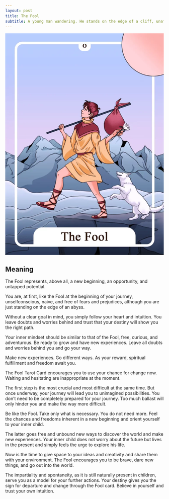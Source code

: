 ```yaml
---
layout: post
title: The Fool
subtitle: A young man wandering. He stands on the edge of a cliff, unafraid and unworried, ready to explore the world.
---
```


![The-Fool](../images/0-The-Fool-Tarot-Card-Meaning-732x1024.webp)

## Meaning
The Fool represents, above all, a new beginning, an opportunity, and untapped potential.

You are, at first, like the Fool at the beginning of your journey, unselfconscious, naive, and free of fears and prejudices, although you are just standing on the edge of an abyss.

Without a clear goal in mind, you simply follow your heart and intuition. You leave doubts and worries behind and trust that your destiny will show you the right path.

Your inner mindset should be similar to that of the Fool, free, curious, and adventurous. Be ready to grow and have new experiences. Leave all doubts and worries behind you and go your way.

Make new experiences. Go different ways. As your reward, spiritual fulfillment and freedom await you.

The Fool Tarot Card encourages you to use your chance for change now. Waiting and hesitating are inappropriate at the moment.

The first step is the most crucial and most difficult at the same time. But once underway, your journey will lead you to unimagined possibilities. You don’t need to be completely prepared for your journey. Too much ballast will only hinder you and make the way more difficult.

Be like the Fool. Take only what is necessary. You do not need more. Feel the chances and freedoms inherent in a new beginning and orient yourself to your inner child.

The latter goes free and unbound new ways to discover the world and make new experiences. Your inner child does not worry about the future but lives in the present and simply feels the urge to explore his life.

Now is the time to give space to your ideas and creativity and share them with your environment. The Fool encourages you to be brave, dare new things, and go out into the world.

The impartiality and spontaneity, as it is still naturally present in children, serve you as a model for your further actions. Your destiny gives you the sign for departure and change through the Fool card. Believe in yourself and trust your own intuition.

